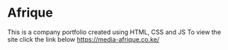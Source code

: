 # Afrique
This is a company portfolio created using HTML, CSS and JS
To view the site click the link below
    https://media-afrique.co.ke/
